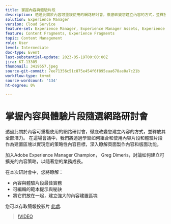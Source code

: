 ```yaml
---
title: 掌握內容與體驗片段
description: 透過此關於內容可重複使用的網路研討會，徹底改變您建立內容的方式，並釋放其全部潛力。
solution: Experience Manager
version: Cloud Service
feature-set: Experience Manager, Experience Manager Assets, Experience Manager Sites
feature: Content Fragments, Experience Fragments
topic: Content Management
role: User
level: Intermediate
doc-type: Event
last-substantial-update: 2023-05-19T00:00:00Z
jira: KT-13305
thumbnail: 3419557.jpeg
source-git-commit: 7ee71356c51c875e454f6f895eaa678ae0a7c21b
workflow-type: tm+mt
source-wordcount: '134'
ht-degree: 0%

---
```



# 掌握內容與體驗片段隨選網路研討會

透過此關於內容可重複使用的網路研討會，徹底改變您建立內容的方式，並釋放其全部潛力。 在這場會議中，我們將透過學習如何組合和使用內容片段和體驗片段作為建置區塊以實現您的策略性內容目標，深入瞭解頁面製作內容和版面功能。

加入Adobe Experience Manager Champion， Greg Dimeris，討論如何建立可擴充的內容策略，以隨著您的業務成長。

在本次研討會中，您將瞭解：

* 內容與體驗片段最佳實務
* 可編輯的範本提示與秘訣
* 將它們放在一起，建立強大的內容建置區塊

您可以存取簡報投影片 [此處](../../assets/experience-manager/may2023/mastering-content-and-experience-fragments/AEM_Content_fragments_and_Experience_Fragments_Webinar_Session_Final.pdf).

>[!VIDEO](https://video.tv.adobe.com/v/3419557/?learn=on)
